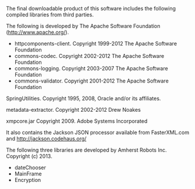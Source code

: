 The final downloadable product of this software includes the following compiled
libraries from third parties.

The following is developed by The Apache Software Foundation (http://www.apache.org/).

- httpcomponents-client. Copyright 1999-2012 The Apache Software Foundation
- commons-codec. Copyright 2002-2012 The Apache Software Foundation
- commons-logging. Copyright 2003-2007 The Apache Software Foundation
- commons-validator. Copyright 2001-2012 The Apache Software Foundation

SpringUtilities. Copyright 1995, 2008, Oracle and/or its affiliates.

metadata-extractor. Copyright 2002-2012 Drew Noakes

xmpcore.jar Copyright 2009. Adobe Systems Incorporated

It also contains the Jackson JSON processor available from FasterXML.com and
http://jackson.codehaus.org/

The following three libraries are developed by Amherst Robots Inc.  Copyright
(c) 2013.

- dateChooser
- MainFrame
- Encryption
